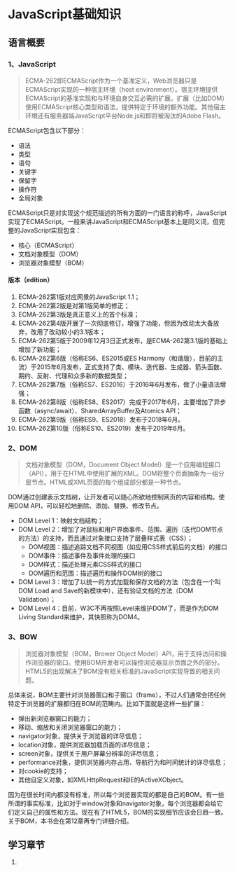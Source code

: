 # JavaScript基础知识

> 

## 语言概要
### 1、JavaScript

> ECMA-262即ECMAScript作为一个基准定义，Web浏览器只是ECMAScript实现的一种宿主环境（host environment）。宿主环境提供ECMAScript的基准实现和与环境自身交互必需的扩展。扩展（比如DOM）使用ECMAScript核心类型和语法，提供特定于环境的额外功能。其他宿主环境还有服务器端JavaScript平台Node.js和即将被淘汰的Adobe Flash。

ECMAScript包含以下部分：

- 语法
- 类型
- 语句
- 关键字
- 保留字
- 操作符
- 全局对象

ECMAScript只是对实现这个规范描述的所有方面的一门语言的称呼，JavaScript实现了ECMAScript。一般来讲JavaScript和ECMAScript基本上是同义词，但完整的JavaScript实现包含：

- 核心（ECMAScript）
- 文档对象模型（DOM）
- 浏览器对象模型（BOM）

#### 版本（edition）

1. ECMA-262第1版对应网景的JavaScript 1.1；
2. ECMA-262第2版是对第1版简单的修正；
3. ECMA-262第3版是真正意义上的首个标准；
4. ECMA-262第4版开展了一次彻底修订，增强了功能，但因为改动太大备放弃，改用了改动较小的3.1版本；
5. ECMA-262第5版于2009年12月3日正式发布，是ECMA-262第3.1版的基础上增加了新功能；
6. ECMA-262第6版（俗称ES6、ES2015或ES Harmony（和谐版），目前的主流）于2015年6月发布，正式支持了类、模块、迭代器、生成器、箭头函数、期约、反射、代理和众多新的数据类型；
7. ECMA-262第7版（俗称ES7、ES2016）于2016年6月发布，做了小量语法增强；
8. ECMA-262第8版（俗称ES8、ES2017）完成于2017年6月，主要增加了异步函数（async/await）、SharedArrayBuffer及Atomics API；
9. ECMA-262第9版（俗称ES9、ES2018）发布于2018年6月。
10. ECMA-262第10版（俗称ES10、ES2019）发布于2019年6月。

### 2、DOM

> 文档对象模型（DOM，Document Object Model）是一个应用编程接口（API），用于在HTML中使用扩展的XML。DOM将整个页面抽象为一组分层节点。HTML或XML页面的每个组成部分都是一种节点。

DOM通过创建表示文档树，让开发者可以随心所欲地控制网页的内容和结构。使用DOM API，可以轻松地删除、添加、替换、修改节点。

- DOM Level 1：映射文档结构；
- DOM Level 2：增加了对鼠标和用户界面事件、范围、遍历（迭代DOM节点的方法）的支持，而且通过对象接口支持了层叠样式表（CSS）；
  - DOM视图：描述追踪文档不同视图（如应用CSS样式前后的文档）的接口
  - DOM事件：描述事件及事件处理的接口
  - DOM样式：描述处理元素CSS样式的接口
  - DOM遍历和范围：描述遍历和操作DOM树的接口
- DOM Level 3：增加了以统一的方式加载和保存文档的方法（包含在一个叫DOM Load and Save的新模块中），还有验证文档的方法（DOM Validation）；
- DOM Level 4：目前，W3C不再按照Level来维护DOM了，而是作为DOM Living Standard来维护，其快照称为DOM4。

### 3、BOW

> 浏览器对象模型（BOM，Brower Object Model）API，用于支持访问和操作浏览器的窗口。使用BOM开发者可以操控浏览器显示页面之外的部分。HTML5的出现解决了BOM没有相关标准的JavaScript实现导致的相关问题。

总体来说，BOM主要针对浏览器窗口和子窗口（frame），不过人们通常会把任何特定于浏览器的扩展都归在BOM的范畴内。比如下面就是这样一些扩展：

- 弹出新浏览器窗口的能力；
- 移动、缩放和关闭浏览器窗口的能力；
- navigator对象，提供关于浏览器的详尽信息；
- location对象，提供浏览器加载页面的详尽信息；
- screen对象，提供关于用户屏幕分辨率的详尽信息；
- performance对象，提供浏览器内存占用、导航行为和时间统计的详尽信息；
- 对cookie的支持；
- 其他自定义对象，如XMLHttpRequest和IE的ActiveXObject。

因为在很长时间内都没有标准，所以每个浏览器实现的都是自己的BOM。有一些所谓的事实标准，比如对于window对象和navigator对象，每个浏览器都会给它们定义自己的属性和方法。现在有了HTML5，BOM的实现细节应该会日趋一致。关于BOM，本书会在第12章再专门详细介绍。


## 学习章节

1. 